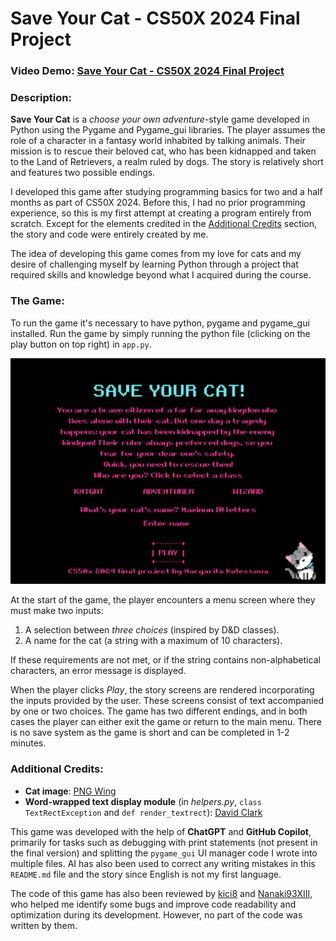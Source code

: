 # Save Your Cat - CS50X 2024 Final Project
### Video Demo:  [Save Your Cat - CS50X 2024 Final Project](https://youtu.be/iUSOTB7cmiQ?si=pPd-rz_yfnwCcmw8)
### Description:
**Save Your Cat** is a *choose your own adventure*-style game developed in Python using the Pygame and Pygame_gui libraries. The player assumes the role of a character in a fantasy world inhabited by talking animals. Their mission is to rescue their beloved cat, who has been kidnapped and taken to the Land of Retrievers, a realm ruled by dogs. The story is relatively short and features two possible endings.

I developed this game after studying programming basics for two and a half months as part of CS50X 2024. Before this, I had no prior programming experience, so this is my first attempt at creating a program entirely from scratch. Except for the elements credited in the [Additional Credits](#additional-credits) section, the story and code were entirely created by me.

The idea of developing this game comes from my love for cats and my desire of challenging myself by learning Python through a project that required skills and knowledge beyond what I acquired during the course.

### The Game:
To run the game it's necessary to have python, pygame and pygame_gui installed. Run the game by simply running the python file (clicking on the play button on top right) in `app.py`.

![Screenshot of the main menu](/graphics/preview.png)

At the start of the game, the player encounters a menu screen where they must make two inputs:  
1. A selection between *three choices* (inspired by D&D classes).  
2. A name for the cat (a string with a maximum of 10 characters).  

If these requirements are not met, or if the string contains non-alphabetical characters, an error message is displayed.

When the player clicks *Play*, the story screens are rendered incorporating the inputs provided by the user. These screens consist of text accompanied by one or two choices. The game has two different endings, and in both cases the player can either exit the game or return to the main menu. There is no save system as the game is short and can be completed in 1-2 minutes.

### Additional Credits:
- **Cat image**: [PNG Wing](https://www.pngwing.com/)  
- **Word-wrapped text display module** (in *helpers.py*, `class TextRectException` and `def render_textrect`): [David Clark](https://www.pygame.org/pcr/text_rect/index.php)  

This game was developed with the help of **ChatGPT** and **GitHub Copilot**, primarily for tasks such as debugging with print statements (not present in the final version) and splitting the `pygame_gui` UI manager code I wrote into multiple files. AI has also been used to correct any writing mistakes in this `README.md` file and the story since English is not my first language.

The code of this game has also been reviewed by [kici8](https://github.com/kici8) and [Nanaki93XIII](https://github.com/Nanaki93XIII), who helped me identify some bugs and improve code readability and optimization during its development. However, no part of the code was written by them.

